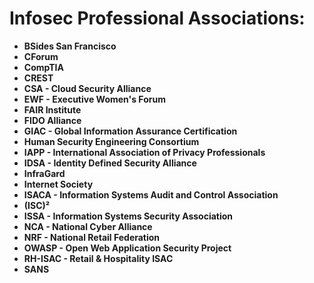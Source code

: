 # Infosec Professional Associations:

- **BSides San Francisco**  
- **CForum**  
- **CompTIA**  
- **CREST**  
- **CSA - Cloud Security Alliance**  
- **EWF - Executive Women's Forum**  
- **FAIR Institute**  
- **FIDO Alliance**  
- **GIAC - Global Information Assurance Certification**  
- **Human Security Engineering Consortium**  
- **IAPP - International Association of Privacy Professionals**  
- **IDSA - Identity Defined Security Alliance**  
- **InfraGard**  
- **Internet Society**  
- **ISACA - Information Systems Audit and Control Association**  
- **(ISC)²**  
- **ISSA - Information Systems Security Association**  
- **NCA - National Cyber Alliance**  
- **NRF - National Retail Federation**  
- **OWASP - Open Web Application Security Project**  
- **RH-ISAC - Retail & Hospitality ISAC**  
- **SANS** 

